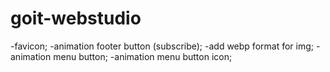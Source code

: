 # goit-webstudio

-favicon; -animation footer button (subscribe); -add webp format for img; -animation menu button;
-animation menu button icon;
